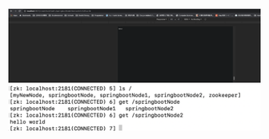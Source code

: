 ![uri](./src/main/resources/images/uri.png)
![zookeeper server result](./src/main/resources/images/result.png)
